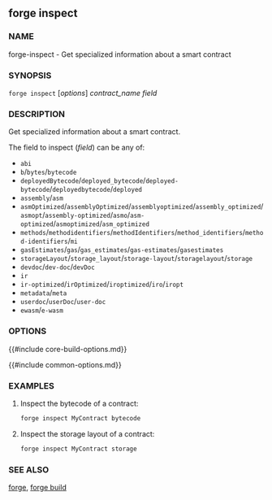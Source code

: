## forge inspect

### NAME

forge-inspect - Get specialized information about a smart contract

### SYNOPSIS

``forge inspect`` [*options*] *contract_name* *field*

### DESCRIPTION

Get specialized information about a smart contract.

The field to inspect (*field*) can be any of:

- `abi`
- `b`/`bytes`/`bytecode`
- `deployedBytecode`/`deployed_bytecode`/`deployed-bytecode`/`deployedbytecode`/`deployed`
- `assembly`/`asm`
- `asmOptimized`/`assemblyOptimized`/`assemblyoptimized`/`assembly_optimized`/`asmopt`/`assembly-optimized`/`asmo`/`asm-optimized`/`asmoptimized`/`asm_optimized`
- `methods`/`methodidentifiers`/`methodIdentifiers`/`method_identifiers`/`method-identifiers`/`mi`
- `gasEstimates`/`gas`/`gas_estimates`/`gas-estimates`/`gasestimates`
- `storageLayout`/`storage_layout`/`storage-layout`/`storagelayout`/`storage`
- `devdoc`/`dev-doc`/`devDoc`
- `ir`
- `ir-optimized`/`irOptimized`/`iroptimized`/`iro`/`iropt`
- `metadata`/`meta`
- `userdoc`/`userDoc`/`user-doc`
- `ewasm`/`e-wasm`

### OPTIONS

{{#include core-build-options.md}}

{{#include common-options.md}}

### EXAMPLES

1. Inspect the bytecode of a contract:
    ```sh
    forge inspect MyContract bytecode
    ```

2. Inspect the storage layout of a contract:
    ```sh
    forge inspect MyContract storage
    ```

### SEE ALSO

[forge](./forge.md), [forge build](./forge-build.md)
